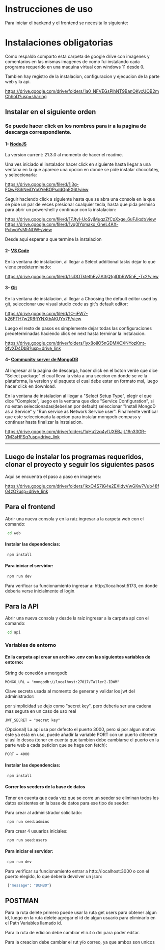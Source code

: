 
# Instrucciones de uso

Para iniciar el backend y el frontend se necesita lo siguiente:



# Instalaciones obligatorias
Como respaldo comparto esta carpeta de google drive con imagenes y comentarios en las mismas imagenes de como fui instalando cada programa requerido en una maquina virtual con windows 11 desde 0.

Tambien hay registro de la instalacion, configuracion y ejecucion de la parte web y la api.

https://drive.google.com/drive/folders/1a0_NFVEGsPihNT9BanOKycUOB2mChhoD?usp=sharing

## Instalar en el siguiente orden

### Se puede hacer click en los nombres para ir a la pagina de descarga correspondiente.

#### 1- [NodeJS](https://nodejs.org/en/)
La version current: 21.3.0 al momento de hacer el readme.

Una ves iniciado el instalador hacer click en siguiente hasta llegar a una ventana en la que aparece una opcion en donde se pide instalar chocolatey, y seleccionarla:

https://drive.google.com/file/d/1j3g-FQwF8ihNeiDYo0YeBOPsddGpEX6t/view

Seguir haciendo click a siguiente hasta que se abra una consola en la que se pide un par de veces presionar cualquier tecla, hasta que pida permiso para abrir un powershell y continuar con la instalacion:

https://drive.google.com/file/d/17JtyI-UoSyjMuqzZfCpXxge_6uFJiqdt/view
https://drive.google.com/file/d/1vq0IYomako_GneL4AX-PchvoYsMhNDW-/view

Desde aqui esperar a que termine la instalacion

#### 2- [VS Code](https://code.visualstudio.com/)
En la ventana de instalacion, al llegar a Select additional tasks dejar lo que viene predeterminado:

https://drive.google.com/file/d/1siDOTktethEyZA3jQ1gIDbRW5hE_-Tx2/view


#### 3- [Git](https://git-scm.com/download/win)
En la ventana de instalacion, al llegar a Choosing the default editor used by git, seleccionar use visual studio code as git's default editor:

https://drive.google.com/file/d/1O-iFW7-k26FTH7w2R8ftYNXtbAKUYx7F/view

Luego el resto de pasos es simplemente dejar todas las configuraciones predeterminadas haciendo click en next hasta terminar la instalacion.

https://drive.google.com/drive/folders/1yx8ojlO5nGDMXOXNYozKmt-9fvXD4DbB?usp=drive_link

#### 4- [Community server de MongoDB](https://www.mongodb.com/try/download/community) 

Al ingresar al la pagina de descarga, hacer click en el boton verde que dice "Select package" el cual lleva la vista a una seccion en donde se ve la plataforma, la version y el paquete el cual debe estar en formato msi, luego hacer click en download.

En la ventana de instalacion al llegar a "Select Setup Type", elegir el que dice "Complete", luego en la ventana que dice "Service Configuration", si no estan seleccionadas(deberian por default) seleccionar "Install MongoD as a Service" y "Run service as Network Service user".
Finalmente verificar que este seleccionada la opcion para instalar mongodb compass y continuar hasta finalizar la instalacion.

https://drive.google.com/drive/folders/1qHu2zq4yfUXEBJjL19n33GR-YM3sHFSq?usp=drive_link

---

## Luego de instalar los programas requeridos, clonar el proyecto y seguir los siguientes pasos

Aqui se encuentra el paso a paso en imagenes:

https://drive.google.com/drive/folders/1kxO4S7jG4e2EXIdyVwGKw7Vub48f04zO?usp=drive_link


## Para el frontend

Abrir una nueva consola y en la raíz ingresar a la carpeta web con el comando:
```bash
 cd web
```

#### Instalar las dependencias:
```bash
 npm install 
```

#### Para iniciar el servidor:

```bash
 npm run dev
```
Para verificar su funcionamiento ingresar a: http://localhost:5173, en donde deberia verse inicialmente el login.

## Para la API

Abrir una nueva consola y desde la raíz ingresar a la carpeta api con el comando:
```bash
 cd api
```

### Variables de entorno

#### En la carpeta api crear un archivo .env con las siguientes variables de entorno:

String de conexión a mongodb
```
MONGO_URL = "mongodb://localhost:27017/Taller2-IDWM"
```

Clave secreta usada al momento de generar y validar los jwt del administrador:

por simplicidad se dejo como "secret key", pero deberia ser una cadena mas segura en un caso de uso real
```
JWT_SECRET = "secret key"
```

(Opcional) La api usa por defecto el puerto 3000, pero si por algun motivo este ya esta en uso, puede añadir la variable PORT con un puerto diferente si asi lo desea (tener en cuenta que tambien debe cambiarse el puerto en la parte web a cada peticion que se haga con fetch):
```
PORT = 4000
```

#### Instalar las dependencias:
```bash
 npm install 
```

#### Correr los seeders de la base de datos
Tener en cuenta que cada vez que se corre un seeder se eliminan todos los datos existentes en la base de datos para ese tipo de seeder:

Para crear al administrador solicitado:
```bash
 npm run seed:admins
```
Para crear 4 usuarios iniciales:
```bash
 npm run seed:users
```

#### Para iniciar el servidor:

```bash
 npm run dev
```

Para verificar su funcionamiento entrar a http://localhost:3000 o con el puerto elegido, lo que deberia devolver un json:

```bash
 {"message": "DUMBO"}
```



## POSTMAN

Para la ruta delete primero puede usar la ruta get users para obtener algun id, luego en la ruta delete agregar el id de algun usuario para eliminarlo en el Path Variables llamado id.

Para la ruta de edición debe cambiar el rut o dni para poder editar.

Para la creacion debe cambiar el rut y/o correo, ya que ambos son unicos

